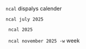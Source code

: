 ``` ncal ```
dispalys calender

``` ncal july 2025 ``` 

``` ncal 2025```

 ``` ncal november 2025 -w```
week